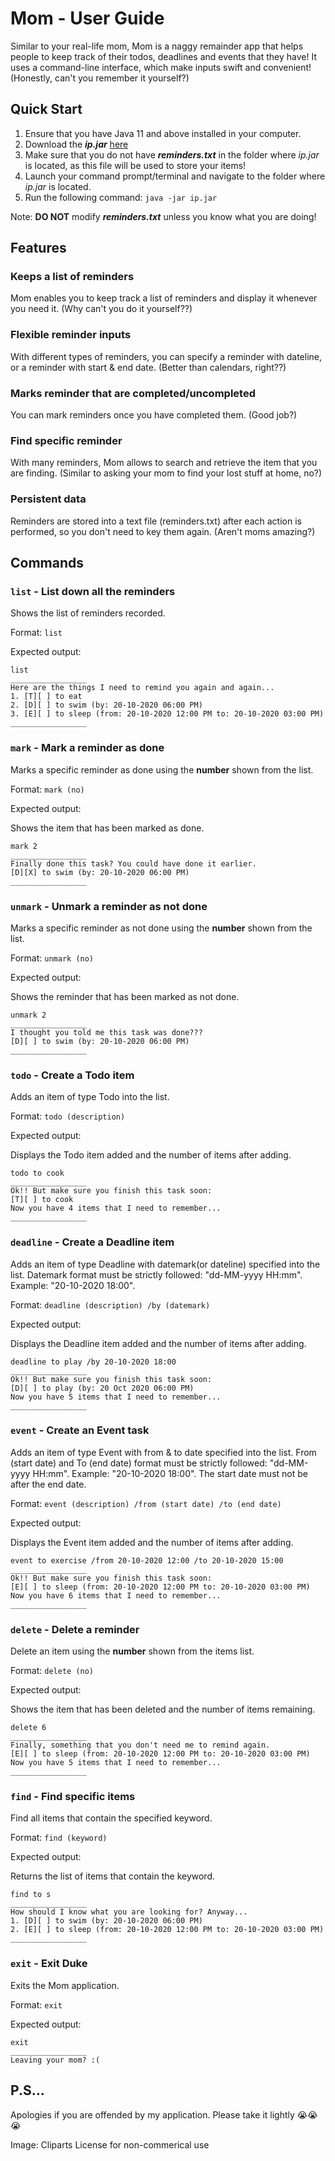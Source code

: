 # Mom - User Guide
Similar to your real-life mom, Mom is a naggy remainder app that helps people to keep track of their todos, deadlines and events that they have! It uses a command-line interface, which make inputs swift and convenient! (Honestly, can't you remember it yourself?)

## Quick Start
1. Ensure that you have Java 11 and above installed in your computer.
2. Download the ***ip.jar*** [here](https://github.com/pinyoko573/ip/releases)
3. Make sure that you do not have ***reminders.txt*** in the folder where *ip.jar* is located, as this file will be used to store your items!
4. Launch your command prompt/terminal and navigate to the folder where *ip.jar* is located.
5. Run the following command: `java -jar ip.jar`

Note: **DO NOT** modify ***reminders.txt*** unless you know what you are doing!

## Features
### Keeps a list of reminders

Mom enables you to keep track a list of reminders and display it whenever you need it. (Why can't you do it yourself??)

### Flexible reminder inputs

With different types of reminders, you can specify a reminder with dateline, or a reminder with start & end date. (Better than calendars, right??)

### Marks reminder that are completed/uncompleted

You can mark reminders once you have completed them. (Good job?)

### Find specific reminder

With many reminders, Mom allows to search and retrieve the item that you are finding. (Similar to asking your mom to find your lost stuff at home, no?)

### Persistent data

Reminders are stored into a text file (reminders.txt) after each action is performed, so you don't need to key them again. (Aren't moms amazing?)

## Commands

### `list` - List down all the reminders

Shows the list of reminders recorded.

Format: `list`

Expected output:
```
list
_________________
Here are the things I need to remind you again and again...
1. [T][ ] to eat
2. [D][ ] to swim (by: 20-10-2020 06:00 PM)
3. [E][ ] to sleep (from: 20-10-2020 12:00 PM to: 20-10-2020 03:00 PM)
_________________
```

### `mark` - Mark a reminder as done

Marks a specific reminder as done using the **number** shown from the list.

Format: `mark (no)`

Expected output:

Shows the item that has been marked as done.
```
mark 2
_________________
Finally done this task? You could have done it earlier.
[D][X] to swim (by: 20-10-2020 06:00 PM)
_________________
```

### `unmark` - Unmark a reminder as not done

Marks a specific reminder as not done using the **number** shown from the list.

Format: `unmark (no)`

Expected output:

Shows the reminder that has been marked as not done.
```
unmark 2
_________________
I thought you told me this task was done???
[D][ ] to swim (by: 20-10-2020 06:00 PM)
_________________
```

### `todo` - Create a Todo item

Adds an item of type Todo into the list.

Format: `todo (description)`

Expected output:

Displays the Todo item added and the number of items after adding.
```
todo to cook
_________________
Ok!! But make sure you finish this task soon:
[T][ ] to cook
Now you have 4 items that I need to remember...
_________________
```

### `deadline` - Create a Deadline item

Adds an item of type Deadline with datemark(or dateline) specified into the list.
Datemark format must be strictly followed: "dd-MM-yyyy HH:mm". Example: "20-10-2020 18:00".

Format: `deadline (description) /by (datemark)`

Expected output:

Displays the Deadline item added and the number of items after adding.
```
deadline to play /by 20-10-2020 18:00
_________________
Ok!! But make sure you finish this task soon:
[D][ ] to play (by: 20 Oct 2020 06:00 PM)
Now you have 5 items that I need to remember...
_________________
```

### `event` - Create an Event task

Adds an item of type Event with from & to date specified into the list.
From (start date) and To (end date) format must be strictly followed: "dd-MM-yyyy HH:mm". Example: "20-10-2020 18:00".
The start date must not be after the end date.

Format: `event (description) /from (start date) /to (end date)`

Expected output:

Displays the Event item added and the number of items after adding.
```
event to exercise /from 20-10-2020 12:00 /to 20-10-2020 15:00
_________________
Ok!! But make sure you finish this task soon:
[E][ ] to sleep (from: 20-10-2020 12:00 PM to: 20-10-2020 03:00 PM)
Now you have 6 items that I need to remember...
_________________
```

### `delete` - Delete a reminder

Delete an item using the **number** shown from the items list.

Format: `delete (no)`

Expected output:

Shows the item that has been deleted and the number of items remaining.
```
delete 6
_________________
Finally, something that you don't need me to remind again.
[E][ ] to sleep (from: 20-10-2020 12:00 PM to: 20-10-2020 03:00 PM)
Now you have 5 items that I need to remember...
_________________
```

### `find` - Find specific items

Find all items that contain the specified keyword.

Format: `find (keyword)`

Expected output:

Returns the list of items that contain the keyword.
```
find to s
_________________
How should I know what you are looking for? Anyway...
1. [D][ ] to swim (by: 20-10-2020 06:00 PM)
2. [E][ ] to sleep (from: 20-10-2020 12:00 PM to: 20-10-2020 03:00 PM)
_________________
```

### `exit` - Exit Duke

Exits the Mom application.

Format: `exit`

Expected output:
```
exit
_________________
Leaving your mom? :(
```

## P.S...

Apologies if you are offended by my application. Please take it lightly 😭😭😭

Image: Cliparts License for non-commerical use